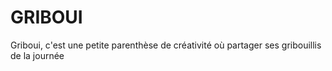 # GRIBOUI
Griboui, c'est une petite parenthèse de créativité où partager ses gribouillis de la journée 
